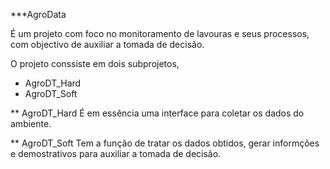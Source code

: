 ***AgroData

É um projeto com foco no monitoramento de lavouras e seus processos, com objectivo de auxiliar a tomada de decisão.

O projeto conssiste em dois subprojetos, 

- AgroDT_Hard
- AgroDT_Soft

** AgroDT_Hard
É em essência uma interface para coletar os dados do ambiente.

** AgroDT_Soft
Tem a função de tratar os dados obtidos, gerar informções e demostrativos para auxiliar a tomada de decisão.
